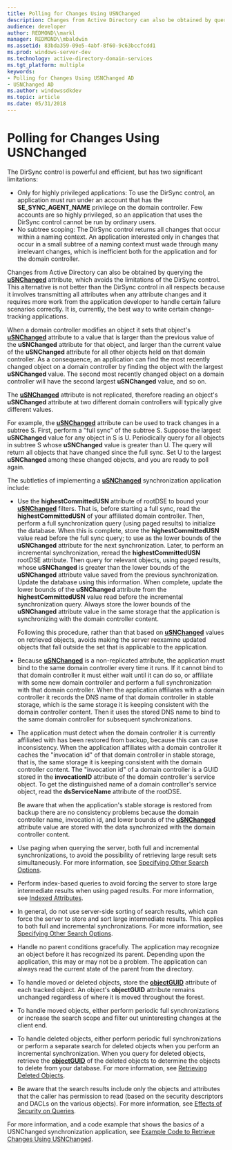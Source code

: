 ```yaml
---
title: Polling for Changes Using USNChanged
description: Changes from Active Directory can also be obtained by querying the uSNChanged attribute, which avoids the limitations of the DirSync control.
audience: developer
author: REDMOND\\markl
manager: REDMOND\\mbaldwin
ms.assetid: 83bda359-09e5-4abf-8f60-9c63bccfcdd1
ms.prod: windows-server-dev
ms.technology: active-directory-domain-services
ms.tgt_platform: multiple
keywords:
- Polling for Changes Using USNChanged AD
- USNChanged AD
ms.author: windowssdkdev
ms.topic: article
ms.date: 05/31/2018
---
```


# Polling for Changes Using USNChanged

The DirSync control is powerful and efficient, but has two significant limitations:

-   Only for highly privileged applications: To use the DirSync control, an application must run under an account that has the **SE\_SYNC\_AGENT\_NAME** privilege on the domain controller. Few accounts are so highly privileged, so an application that uses the DirSync control cannot be run by ordinary users.
-   No subtree scoping: The DirSync control returns all changes that occur within a naming context. An application interested only in changes that occur in a small subtree of a naming context must wade through many irrelevant changes, which is inefficient both for the application and for the domain controller.

Changes from Active Directory can also be obtained by querying the [**uSNChanged**](https://msdn.microsoft.com/library/ms680871) attribute, which avoids the limitations of the DirSync control. This alternative is not better than the DirSync control in all respects because it involves transmitting all attributes when any attribute changes and it requires more work from the application developer to handle certain failure scenarios correctly. It is, currently, the best way to write certain change-tracking applications.

When a domain controller modifies an object it sets that object's [**uSNChanged**](https://msdn.microsoft.com/library/ms680871) attribute to a value that is larger than the previous value of the **uSNChanged** attribute for that object, and larger than the current value of the **uSNChanged** attribute for all other objects held on that domain controller. As a consequence, an application can find the most recently changed object on a domain controller by finding the object with the largest **uSNChanged** value. The second most recently changed object on a domain controller will have the second largest **uSNChanged** value, and so on.

The [**uSNChanged**](https://msdn.microsoft.com/library/ms680871) attribute is not replicated, therefore reading an object's **uSNChanged** attribute at two different domain controllers will typically give different values.

For example, the [**uSNChanged**](https://msdn.microsoft.com/library/ms680871) attribute can be used to track changes in a subtree S. First, perform a "full sync" of the subtree S. Suppose the largest **uSNChanged** value for any object in S is U. Periodically query for all objects in subtree S whose **uSNChanged** value is greater than U. The query will return all objects that have changed since the full sync. Set U to the largest **uSNChanged** among these changed objects, and you are ready to poll again.

The subtleties of implementing a [**uSNChanged**](https://msdn.microsoft.com/library/ms680871) synchronization application include:

-   Use the **highestCommittedUSN** attribute of rootDSE to bound your [**uSNChanged**](https://msdn.microsoft.com/library/ms680871) filters. That is, before starting a full sync, read the **highestCommittedUSN** of your affiliated domain controller. Then, perform a full synchronization query (using paged results) to initialize the database. When this is complete, store the **highestCommittedUSN** value read before the full sync query; to use as the lower bounds of the **uSNChanged** attribute for the next synchronization. Later, to perform an incremental synchronization, reread the **highestCommittedUSN** rootDSE attribute. Then query for relevant objects, using paged results, whose **uSNChanged** is greater than the lower bounds of the **uSNChanged** attribute value saved from the previous synchronization. Update the database using this information. When complete, update the lower bounds of the **uSNChanged** attribute from the **highestCommittedUSN** value read before the incremental synchronization query. Always store the lower bounds of the **uSNChanged** attribute value in the same storage that the application is synchronizing with the domain controller content.

    Following this procedure, rather than that based on [**uSNChanged**](https://msdn.microsoft.com/library/ms680871) values on retrieved objects, avoids making the server reexamine updated objects that fall outside the set that is applicable to the application.

-   Because [**uSNChanged**](https://msdn.microsoft.com/library/ms680871) is a non-replicated attribute, the application must bind to the same domain controller every time it runs. If it cannot bind to that domain controller it must either wait until it can do so, or affiliate with some new domain controller and perform a full synchronization with that domain controller. When the application affiliates with a domain controller it records the DNS name of that domain controller in stable storage, which is the same storage it is keeping consistent with the domain controller content. Then it uses the stored DNS name to bind to the same domain controller for subsequent synchronizations.
-   The application must detect when the domain controller it is currently affiliated with has been restored from backup, because this can cause inconsistency. When the application affiliates with a domain controller it caches the "invocation id" of that domain controller in stable storage, that is, the same storage it is keeping consistent with the domain controller content. The "invocation id" of a domain controller is a GUID stored in the **invocationID** attribute of the domain controller's service object. To get the distinguished name of a domain controller's service object, read the **dsServiceName** attribute of the rootDSE.

    Be aware that when the application's stable storage is restored from backup there are no consistency problems because the domain controller name, invocation id, and lower bounds of the [**uSNChanged**](https://msdn.microsoft.com/library/ms680871) attribute value are stored with the data synchronized with the domain controller content.

-   Use paging when querying the server, both full and incremental synchronizations, to avoid the possibility of retrieving large result sets simultaneously. For more information, see [Specifying Other Search Options](specifying-other-search-options.md).
-   Perform index-based queries to avoid forcing the server to store large intermediate results when using paged results. For more information, see [Indexed Attributes](indexed-attributes.md).
-   In general, do not use server-side sorting of search results, which can force the server to store and sort large intermediate results. This applies to both full and incremental synchronizations. For more information, see [Specifying Other Search Options](specifying-other-search-options.md).
-   Handle no parent conditions gracefully. The application may recognize an object before it has recognized its parent. Depending upon the application, this may or may not be a problem. The application can always read the current state of the parent from the directory.
-   To handle moved or deleted objects, store the [**objectGUID**](https://msdn.microsoft.com/library/ms679021) attribute of each tracked object. An object's **objectGUID** attribute remains unchanged regardless of where it is moved throughout the forest.
-   To handle moved objects, either perform periodic full synchronizations or increase the search scope and filter out uninteresting changes at the client end.
-   To handle deleted objects, either perform periodic full synchronizations or perform a separate search for deleted objects when you perform an incremental synchronization. When you query for deleted objects, retrieve the [**objectGUID**](https://msdn.microsoft.com/library/ms679021) of the deleted objects to determine the objects to delete from your database. For more information, see [Retrieving Deleted Objects](retrieving-deleted-objects.md).
-   Be aware that the search results include only the objects and attributes that the caller has permission to read (based on the security descriptors and DACLs on the various objects). For more information, see [Effects of Security on Queries](effects-of-security-on-queries.md).

For more information, and a code example that shows the basics of a USNChanged synchronization application, see [Example Code to Retrieve Changes Using USNChanged](example-code-to-retrieve-changes-using-usnchanged.md).

 

 




